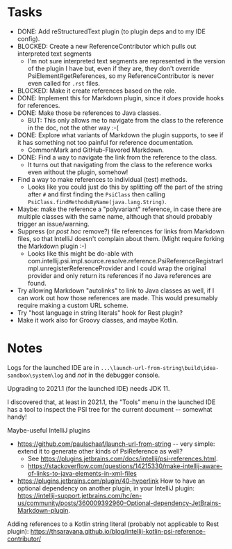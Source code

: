 # Tasks

* DONE: Add reStructuredText plugin (to plugin deps and to my IDE config).
* BLOCKED: Create a new ReferenceContributor which pulls out interpreted text segments
  * I'm not sure interpreted text segments are represented in the version of the plugin I have but,
  even if they are, they don't override PsiElement#getReferences, so my ReferenceContributor is
  never even called for `.rst` files.   
* BLOCKED: Make it create references based on the role.
* DONE: Implement this for Markdown plugin, since it _does_ provide hooks for references.
* DONE: Make those be references to Java classes.
  * BUT: This only allows me to navigate from the class to the reference in the doc, not the other way :-(
* DONE: Explore what variants of Markdown the plugin supports, to see if it has something not too painful
for reference documentation.
  * CommonMark and GitHub-Flavored Markdown.
* DONE: Find a way to navigate the link from the reference to the class.
  * It turns out that navigating from the class to the reference works even without the plugin, somehow!
* Find a way to make references to individual (test) methods.
  * Looks like you could just do this by splitting off the part of the string after `#` and first finding the `PsiClass`
  then calling `PsiClass.findMethodsByName(java.lang.String)`. 
* Maybe: make the reference a "polyvariant" reference, in case there are multiple classes with the same name,
although that should probably trigger an issue/warning.
* Suppress (or _post hoc_ remove?) file references for links from Markdown files, so that IntelliJ doesn't
complain about them.  (Might require forking the Markdown plugin :-\)
  * Looks like this might be do-able with com.intellij.psi.impl.source.resolve.reference.PsiReferenceRegistrarImpl.unregisterReferenceProvider
  and I could wrap the original provider and only return its references if no Java references are found.   
* Try allowing Markdown "autolinks" to link to Java classes as well, if I can work out how those references are made.
This would presumably require making a custom URL scheme.
* Try "host language in string literals" hook for Rest plugin?
* Make it work also for Groovy classes, and maybe Kotlin.

# Notes

Logs for the launched IDE are in `...\launch-url-from-string\build\idea-sandbox\system\log`
and _not_ in the debugger console.

Upgrading to 2021.1 (for the launched IDE) needs JDK 11.

I discovered that, at least in 2021.1, the "Tools" menu in the launched IDE
has a tool to inspect the PSI tree for the current document -- somewhat handy!

Maybe-useful IntelliJ plugins

* https://github.com/paulschaaf/launch-url-from-string -- very simple: extend it to generate other kinds of PsiReference as well?
  * See https://plugins.jetbrains.com/docs/intellij/psi-references.html.
  * https://stackoverflow.com/questions/14215330/make-intellij-aware-of-links-to-java-elements-in-xml-files
* https://plugins.jetbrains.com/plugin/40-hyperlink
How to have an optional dependency on another plugin, in your IntelliJ plugin: https://intellij-support.jetbrains.com/hc/en-us/community/posts/360009392960-Optional-dependency-JetBrains-Markdown-plugin.

Adding references to a Kotlin string literal (probably not applicable to Rest plugin): https://thsaravana.github.io/blog/intellij-kotlin-psi-reference-contributor/
